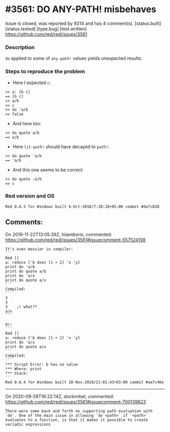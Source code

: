 
#3561: DO ANY-PATH! misbehaves
================================================================================
Issue is closed, was reported by 9214 and has 4 comment(s).
[status.built] [status.tested] [type.bug] [test.written]
<https://github.com/red/red/issues/3561>

### Description
`do` applied to some of `any-path!` values yields unexpected results.

### Steps to reproduce the problem
* Here I expected `c`:
```red
>> a: [b c]
== [b c]
>> a/b
== c
>> do 'a/b
== false
```
* And here too:
```red
>> do quote a/b
== a/b
```
* Here `lit-path!` should have decayed to `path!`:
```red
>> do quote 'a/b
== 'a/b
```
* And this one seems to be correct:
```red
>> do quote :a/b
== c
```
### Red version and OS
```
Red 0.6.3 for Windows built 6-Oct-2018/7:28:28+05:00 commit #dafc828
```


Comments:
--------------------------------------------------------------------------------

On 2019-11-22T13:05:39Z, hiiamboris, commented:
<https://github.com/red/red/issues/3561#issuecomment-557524108>

    It's even messier in compiler:
    ```
    Red []
    a: reduce ['b does [1 + 2] 'x 'y]
    print do 'a/b
    print do quote a/b
    print do 'a/x
    print do quote a/x
    ```
    Compiled:
    ```
    3  
    3  
    3    ;) what??
    a/x
    ```
    
    Or:
    ```
    Red []
    a: reduce ['b does [1 + 2] 'x 'y]
    print do 'a/x
    print do quote a/x
    ```
    Compiled:
    ```
    *** Script Error: b has no value
    *** Where: print
    *** Stack:
    ```
    Red 0.6.4 for Windows built 20-Nov-2019/21:01:43+03:00 commit #aa7c46e

--------------------------------------------------------------------------------

On 2020-09-28T16:22:14Z, dockimbel, commented:
<https://github.com/red/red/issues/3561#issuecomment-700139823>

    There were some back and forth on supporting path evaluation with `do`. One of the main issue in allowing `do <path>` if `<path>` evaluates to a function, is that it makes it possible to create variadic expressions

